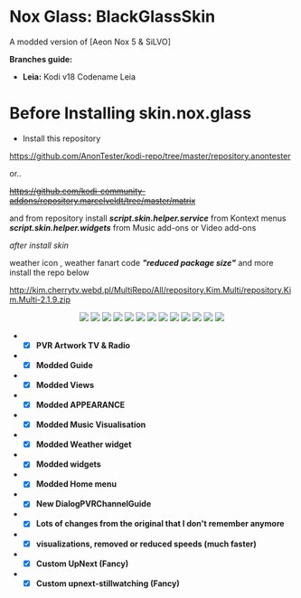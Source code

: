 # Nox Glass: BlackGlassSkin
A modded version of [Aeon Nox 5 & SiLVO]

**Branches guide:**
 - **Leia:** Kodi v18 Codename Leia
 

# Before Installing skin.nox.glass
* Install this repository

https://github.com/AnonTester/kodi-repo/tree/master/repository.anontester

or..

~~https://github.com/kodi-community-addons/repository.marcelveldt/tree/master/matrix~~

and from repository install
***script.skin.helper.service*** from Kontext menus
***script.skin.helper.widgets*** from Music add-ons or Video add-ons

*after install skin*

weather icon , weather fanart code ***"reduced package size"*** and more install the repo below 

http://kim.cherrytv.webd.pl/MultiRepo/All/repository.Kim.Multi/repository.Kim.Multi-2.1.9.zip



<p align="center">
<img src="https://i.ibb.co/wQ6LJy7/skin-nox-glass.png">
 
<img src="https://i.ibb.co/PtBDnk8/2.png">
<img src="https://i.ibb.co/Vx6yn1F/3.png">

<img src="https://i.ibb.co/qRbcmQk/5.png">
<img src="https://i.ibb.co/Z1nNgjT/6.png">

<img src="https://i.ibb.co/Bg1sKnb/4.png">
<img src="https://i.ibb.co/t4XWS0c/7.png">
<img src="https://i.ibb.co/MMX0cPZ/8.png">


<img src="https://i.ibb.co/xf63gkc/10.png">
<img src="https://i.ibb.co/KyN3HTg/9.png">
<img src="https://i.ibb.co/J5Nh81r/1.png">
<img src="https://i.ibb.co/DV8YLzw/2020-12-11-18h41-22.png">

<img src="https://i.ibb.co/fFs2wBC/screenshot00003.jpg">
</p>



* - [x] __PVR Artwork TV & Radio__
* - [x] __Modded Guide__
* - [x] __Modded Views__
* - [x] __Modded APPEARANCE__
* - [x] __Modded Music Visualisation__
* - [x] __Modded Weather widget__
* - [x] __Modded widgets__
* - [x] __Modded Home menu__
* - [x] __New DialogPVRChannelGuide__
* - [x] __Lots of changes from the original that I don't remember anymore__
* - [x] __visualizations, removed or reduced speeds (much faster)__
* - [x] __Custom UpNext (Fancy)__
* - [x] __Custom upnext-stillwatching (Fancy)__
